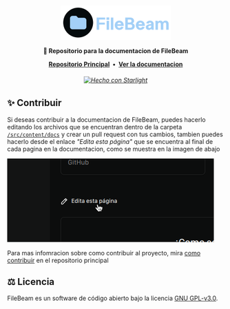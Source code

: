 <br />
<div align="center">
  <a href="https://github.com/filebeam/filebeam">
    <img src=".github/assets/logo_alt.png" alt="Logo de FileBeam" height="80">
  </a>

  
  <p align="center">
  <strong>
  📝 Repositorio para la documentacion de FileBeam
  </strong>
  <div>
  </div>
  </p>
    <div>
  <strong>
  <a href="https://github.com/filebeam/filebeam">Repositorio Principal</a> • <a href="https://docs.filebeam.xyz">Ver la documentacion</a>
  </strong>
  <h6>
  <a href="https://starlight.astro.build"><img src="https://astro.badg.es/v2/built-with-starlight/tiny.svg" alt="Hecho con Starlight" width="140" height="20"></a>
  </div>
</div>



## ✨ Contribuir

Si deseas contribuir a la documentacion de FileBeam, puedes hacerlo editando los archivos que se encuentran dentro de la carpeta [`/src/content/docs`](https://github.com/filebeam/docs/tree/main/src/content/docs) y crear un pull request con tus cambios, tambien puedes hacerlo desde el enlace *"Edita esta página"* que se encuentra al final de cada pagina en la documentacion, como se muestra en la imagen de abajo

![](.github/assets/01.png)

Para mas infomracion sobre como contribuir al proyecto, mira [como contribuir](https://github.com/filebeam/filebeam?tab=readme-ov-file#-contribuir) en el repositorio principal

## ⚖️ Licencia

FileBeam es un software de código abierto bajo la licencia [GNU GPL-v3.0](https://github.com/filebeam/docs/blob/main/LICENSE).
